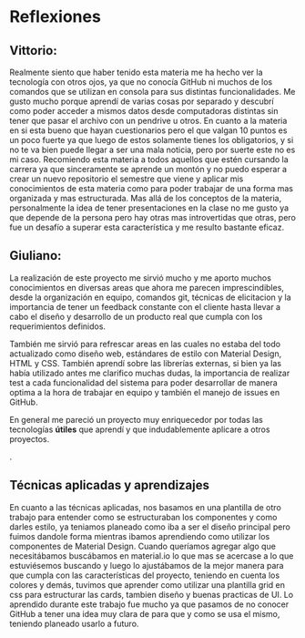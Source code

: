 # Reflexiones

## Vittorio:

Realmente siento que haber tenido esta materia me ha hecho ver la tecnología con otros ojos, ya que no conocía GitHub ni muchos de los comandos que se utilizan en consola para sus distintas funcionalidades. Me gusto mucho porque aprendí de varias cosas por separado y descubrí como poder acceder a mismos datos desde computadoras distintas sin tener que pasar el archivo con un pendrive u otros. En cuanto a la materia en si esta bueno que hayan cuestionarios pero el que valgan 10 puntos es un poco fuerte ya que luego de estos solamente tienes los obligatorios, y si no te va bien puede llegar a ser una mala noticia, pero por suerte este no es mi caso. Recomiendo esta materia a todos aquellos que estén cursando la carrera ya que sinceramente se aprende un montón y no puedo esperar a crear un nuevo repositorio el semestre que viene y aplicar mis conocimientos de esta materia como para poder trabajar de una forma mas organizada y mas estructurada. Mas allá de los conceptos de la materia, personalmente la idea de tener presentaciones en la clase no me gusto ya que depende de la persona pero hay otras mas introvertidas que otras, pero fue un desafío a superar esta característica y me resulto bastante eficaz.

## Giuliano:

La realización de este proyecto me sirvió mucho y me aporto muchos conocimientos en diversas areas que ahora me parecen imprescindibles, desde la organización en equipo, comandos git, técnicas de elicitacion y la importancia de tener un feedback constante con el cliente hasta llevar a cabo el diseño y desarrollo de un producto real que cumpla con los requerimientos definidos.

También me sirvió para refrescar areas en las cuales no estaba del todo actualizado como diseño web, estándares de estilo con Material Design, HTML y CSS. También aprendí sobre las librerías externas, si bien ya las había utilizado antes me clarifico muchas dudas, la importancia de realizar test a cada funcionalidad del sistema para poder desarrollar de manera optima a la hora de trabajar en equipo y también el manejo de issues en GitHub.

En general me pareció un proyecto muy enriquecedor por todas las tecnologías **útiles** que aprendí y que indudablemente aplicare a otros proyectos.

.

## Técnicas aplicadas y aprendizajes

En cuanto a las técnicas aplicadas, nos basamos en una plantilla de otro trabajo para entender como se estructuraban los componentes y como darles estilo, ya teniamos planeado como iba a ser el diseño principal pero fuimos dandole forma mientras ibamos aprendiendo como utilizar los componentes de Material Design. Cuando queríamos agregar algo que necesitábamos buscábamos en material.io lo que mas se acercase a lo que estuviésemos buscando y luego lo ajustábamos de la mejor manera para que cumpla con las características del proyecto, teniendo en cuenta los colores y demás, tuvimos que aprender como utilizar una plantilla grid en css para estructurar las cards, tambien diseño y buenas practicas de UI. Lo aprendido durante este trabajo fue mucho ya que pasamos de no conocer GitHub a tener una idea muy clara de para que y como se usa el mismo, teniendo planeado usarlo a futuro.
